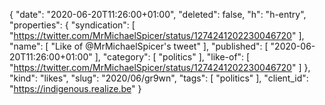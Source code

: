 {
  "date": "2020-06-20T11:26:00+01:00",
  "deleted": false,
  "h": "h-entry",
  "properties": {
    "syndication": [
      "https://twitter.com/MrMichaelSpicer/status/1274241202230046720"
    ],
    "name": [
      "Like of @MrMichaelSpicer's tweet"
    ],
    "published": [
      "2020-06-20T11:26:00+01:00"
    ],
    "category": [
      "politics"
    ],
    "like-of": [
      "https://twitter.com/MrMichaelSpicer/status/1274241202230046720"
    ]
  },
  "kind": "likes",
  "slug": "2020/06/gr9wn",
  "tags": [
    "politics"
  ],
  "client_id": "https://indigenous.realize.be"
}
